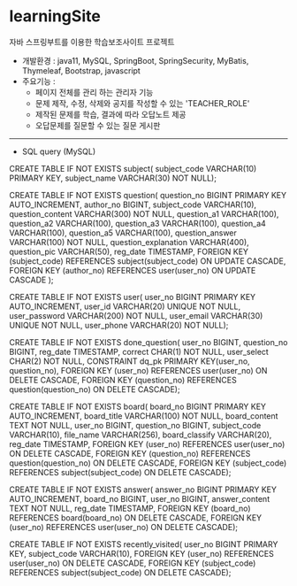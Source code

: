 # learningSite
자바 스프링부트를 이용한 학습보조사이트 프로젝트
 - 개발환경 : java11, MySQL, SpringBoot, SpringSecurity, MyBatis, Thymeleaf, Bootstrap, javascript
 - 주요기능 : <br>
      - 페이지 전체를 관리 하는 관리자 기능<br>
      - 문제 제작, 수정, 삭제와 공지를 작성할 수 있는 'TEACHER_ROLE'<br>
      - 제작된 문제를 학습, 결과에 따라 오답노트 제공<br>
      - 오답문제를 질문할 수 있는 질문 게시판<br>

- --------------------------------
- SQL query (MySQL)

CREATE TABLE IF NOT EXISTS subject(
subject_code	VARCHAR(10) PRIMARY KEY,
subject_name	VARCHAR(30) NOT NULL);

CREATE TABLE IF NOT EXISTS question(
question_no		BIGINT PRIMARY KEY AUTO_INCREMENT,
author_no 		BIGINT,
subject_code	VARCHAR(10),
question_content VARCHAR(300) NOT NULL,
question_a1		VARCHAR(100),
question_a2		VARCHAR(100),
question_a3		VARCHAR(100),
question_a4		VARCHAR(100),
question_a5		VARCHAR(100),
question_answer VARCHAR(100) NOT NULL,
question_explanation VARCHAR(400),
question_pic	VARCHAR(50),
reg_date		TIMESTAMP,
FOREIGN KEY (subject_code) REFERENCES subject(subject_code) ON UPDATE CASCADE,
FOREIGN KEY (author_no) REFERENCES user(user_no) ON UPDATE CASCADE
);

CREATE TABLE IF NOT EXISTS user(
user_no		BIGINT PRIMARY KEY AUTO_INCREMENT,
user_id		VARCHAR(20) UNIQUE NOT NULL,
user_password VARCHAR(200) NOT NULL,
user_email	VARCHAR(30) UNIQUE NOT NULL,
user_phone  VARCHAR(20) NOT NULL);
	
CREATE TABLE IF NOT EXISTS done_question(
user_no		BIGINT,
question_no BIGINT,
reg_date	TIMESTAMP,
correct		CHAR(1) NOT NULL,
user_select CHAR(2) NOT NULL,
CONSTRAINT dq_pk PRIMARY KEY(user_no, question_no),
FOREIGN KEY (user_no) REFERENCES user(user_no) ON DELETE CASCADE,
FOREIGN KEY (question_no) REFERENCES question(question_no) ON DELETE CASCADE);

CREATE TABLE IF NOT EXISTS board(
board_no BIGINT PRIMARY KEY AUTO_INCREMENT,
board_title VARCHAR(100) NOT NULL,
board_content TEXT NOT NULL,
user_no BIGINT,
question_no BIGINT,
subject_code VARCHAR(10), 
file_name VARCHAR(256),
board_classify VARCHAR(20),
reg_date TIMESTAMP,
FOREIGN KEY (user_no) REFERENCES user(user_no) ON DELETE CASCADE,
FOREIGN KEY (question_no) REFERENCES question(question_no) ON DELETE CASCADE,
FOREIGN KEY (subject_code) REFERENCES subject(subject_code) ON DELETE CASCADE);

CREATE TABLE IF NOT EXISTS answer(
answer_no BIGINT PRIMARY KEY AUTO_INCREMENT,
board_no BIGINT,
user_no BIGINT,
answer_content TEXT NOT NULL,
reg_date TIMESTAMP,
FOREIGN KEY (board_no) REFERENCES board(board_no) ON DELETE CASCADE,
FOREIGN KEY (user_no) REFERENCES user(user_no) ON DELETE CASCADE);

CREATE TABLE IF NOT EXISTS recently_visited(
user_no BIGINT PRIMARY KEY,
subject_code VARCHAR(10),
FOREIGN KEY (user_no) REFERENCES user(user_no) ON DELETE CASCADE,
FOREIGN KEY (subject_code) REFERENCES subject(subject_code) ON DELETE CASCADE);


